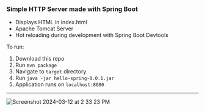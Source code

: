 ### Simple HTTP Server made with Spring Boot

- Displays HTML in index.html
- Apache Tomcat Server
- Hot reloading during development with Spring Boot Devtools

To run:
1. Download this repo
2. Run `mvn package`
3. Navigate to `target` directory
4. Run `java -jar hello-spring-0.0.1.jar`
5. Application runs on `localhost:8080`

---

![Screenshot 2024-03-12 at 2 33 23 PM](https://github.com/WesAspinall/hello-spring/assets/14037370/a815d0bb-769b-4872-869b-296e6adc32cd)
